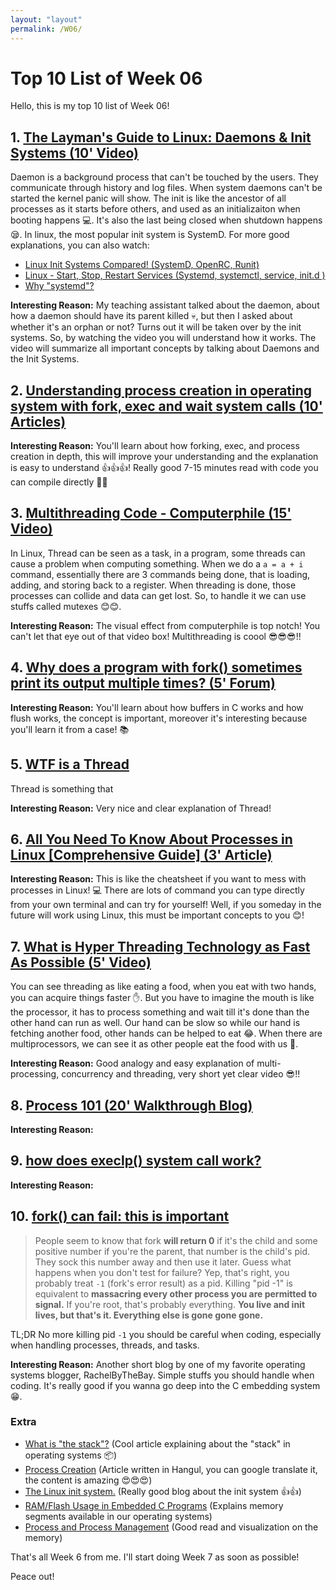 ```yaml
---
layout: "layout"
permalink: /W06/
---
```


# Top 10 List of Week 06

Hello, this is my top 10 list of Week 06!

## 1. [The Layman's Guide to Linux: Daemons & Init Systems (10' Video)](https://www.youtube.com/watch?v=ydg9KZCCPE0)

Daemon is a background process that can't be touched by the users. They communicate through history and log files. When system daemons can't be started the kernel panic will show. The init is like the ancestor of all processes as it starts before others, and used as an initializaiton when booting happens 💻. It's also the last being closed when shutdown happens 😪. In linux, the most popular init system is SystemD. For more good explanations, you can also watch:

- [Linux Init Systems Compared! (SystemD, OpenRC, Runit)](https://www.youtube.com/watch?v=k1Wh8sWR8v0)
- [Linux - Start, Stop, Restart Services (Systemd, systemctl, service, init.d )](https://www.youtube.com/watch?v=8JqxRLHGalI)
- [Why "systemd"?](https://www.youtube.com/watch?v=KftuGM_ylKg)

**Interesting Reason:** My teaching assistant talked about the daemon, about how a daemon should have its parent killed 💀, but then I asked about whether it's an orphan or not? Turns out it will be taken over by the init systems. So, by watching the video you will understand how it works. The video will summarize all important concepts by talking about Daemons and the Init Systems.

## 2. [Understanding process creation in operating system with fork, exec and wait system calls (10' Articles)](http://shivammitra.com/operating%20system/fork-exec-wait-in-operating-system/)

**Interesting Reason:** You'll learn about how forking, exec, and process creation in depth, this will improve your understanding and the explanation is easy to understand 👍👍👍! Really good 7-15 minutes read with code you can compile directly 🌠🌠

## 3. [Multithreading Code - Computerphile (15' Video)](https://www.youtube.com/watch?v=7ENFeb-J75k)

In Linux, Thread can be seen as a task, in a program, some threads can cause a problem when computing something. When we do a `a = a + i` command, essentially there are 3 commands being done, that is loading, adding, and storing back to a register. When threading is done, those processes can collide and data can get lost. So, to handle it we can use stuffs called mutexes 😊😊.

**Interesting Reason:** The visual effect from computerphile is top notch! You can't let that eye out of that video box! Multithreading is coool 😎😎😎!!

## 4. [Why does a program with fork() sometimes print its output multiple times? (5' Forum)](https://unix.stackexchange.com/questions/447898/why-does-a-program-with-fork-sometimes-print-its-output-multiple-times)

**Interesting Reason:** You'll learn about how buffers in C works and how flush works, the concept is important, moreover it's interesting because you'll learn it from a case! 📚

## 5. [WTF is a Thread](https://www.youtube.com/watch?v=WYW_zRF-y-I)

Thread is something that 

**Interesting Reason:** Very nice and clear explanation of Thread!

## 6. [All You Need To Know About Processes in Linux [Comprehensive Guide] (3' Article)](https://www.tecmint.com/linux-process-management/)

**Interesting Reason:** This is like the cheatsheet if you want to mess with processes in Linux! 💻 There are lots of command you can type directly from your own terminal and can try for yourself! Well, if you someday in the future will work using Linux, this must be important concepts to you 😊!

## 7. [What is Hyper Threading Technology as Fast As Possible (5' Video)](https://www.youtube.com/watch?v=wnS50lJicXc)

You can see threading as like eating a food, when you eat with two hands, you can acquire things faster ✋. But you have to imagine the mouth is like the processor, it has to process something and wait till it's done than the other hand can run as well. Our hand can be slow so while our hand is fetching another food, other hands can be helped to eat 😂. When there are multiprocessors, we can see it as other people eat the food with us 🍎.

**Interesting Reason:** Good analogy and easy explanation of multi-processing, concurrency and threading, very short yet clear video 😎!!

## 8. [Process 101 (20' Walkthrough Blog)](https://calvinkam.github.io/csci3150-process/index.html)

**Interesting Reason:** 

## 9. [how does execlp() system call work?](https://stackoverflow.com/questions/25992622/how-does-execlp-system-call-work)

**Interesting Reason:** 

## 10. [fork() can fail: this is important](https://rachelbythebay.com/w/2014/08/19/fork/)

> People seem to know that fork **will return 0** if it's the child and some positive number if you're the parent, that number is the child's pid. They sock this number away and then use it later. Guess what happens when you don't test for failure? Yep, that's right, you probably treat `-1` (fork's error result) as a pid. Killing "pid -1" is equivalent to **massacring every other process you are permitted to signal.** If you're root, that's probably everything. **You live and init lives, but that's it. Everything else is gone gone gone.**

TL;DR No more killing pid `-1` you should be careful when coding, especially when handling processes, threads, and tasks.

**Interesting Reason:** Another short blog by one of my favorite operating systems blogger, RachelByTheBay. Simple stuffs you should handle when coding. It's really good if you wanna go deep into the C embedding system 😁.

### Extra

- [What is "the stack"?](http://jvns.ca/blog/2016/02/27/a-few-notes-on-the-stack/) (Cool article explaining about the "stack" in operating systems 📦)
- [Process Creation](https://mug896.github.io/bash-shell/commands.html) (Article written in Hangul, you can google translate it, the content is amazing 😍😍😍)
- [The Linux init system.](http://pminkov.github.io/blog/the-linux-init-system.html) (Really good blog about the init system 👍👍)
- [RAM/Flash Usage in Embedded C Programs](https://blog.stratifylabs.co/device/2013-10-18-RAM-Flash-Usage-in-Embedded-C-Programs/) (Explains memory segments available in our operating systems)
- [Process and Process Management](https://applied-programming.github.io/Operating-Systems-Notes/2-Process-Management/) (Good read and visualization on the memory)

That's all Week 6 from me. I'll start doing Week 7 as soon as possible!

Peace out!
